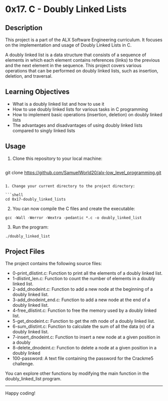 # 0x17. C - Doubly Linked Lists

## Description

This project is a part of the ALX Software Engineering curriculum. It focuses on the implementation and usage of Doubly Linked Lists in C.

A doubly linked list is a data structure that consists of a sequence of elements in which each element contains references (links) to the previous and the next element in the sequence. This project covers various operations that can be performed on doubly linked lists, such as insertion, deletion, and traversal.

## Learning Objectives

- What is a doubly linked list and how to use it
- How to use doubly linked lists for various tasks in C programming
- How to implement basic operations (insertion, deletion) on doubly linked lists
- The advantages and disadvantages of using doubly linked lists compared to singly linked lists

## Usage

1. Clone this repository to your local machine:

   ```shell
git clone https://github.com/SamuelWorld20/alx-low_level_programming.git
```

1. Change your current directory to the project directory:

```shell
cd 0x17-doubly_linked_lists
```

2. You can now compile the C files and create the executable:

```shell
gcc -Wall -Werror -Wextra -pedantic *.c -o doubly_linked_list
```

3. Run the program:

```shell
./doubly_linked_list
```

## Project Files

The project contains the following source files:

- 0-print_dlistint.c: Function to print all the elements of a doubly linked list.
- 1-dlistint_len.c: Function to count the number of elements in a doubly linked list.
- 2-add_dnodeint.c: Function to add a new node at the beginning of a doubly linked list.
- 3-add_dnodeint_end.c: Function to add a new node at the end of a doubly linked list.
- 4-free_dlistint.c: Function to free the memory used by a doubly linked list.
- 5-get_dnodeint.c: Function to get the nth node of a doubly linked list.
- 6-sum_dlistint.c: Function to calculate the sum of all the data (n) of a doubly linked list.
- 7-insert_dnodeint.c: Function to insert a new node at a given position in a doubly 
- 8-delete_dnodeint.c: Function to delete a node at a given position in a doubly linked 
- 100-password: A text file containing the password for the Crackme5 challenge.

You can explore other functions by modifying the main function in the doubly_linked_list program.

---

Happy coding!

